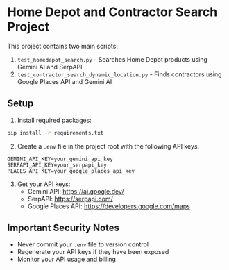 # Home Depot and Contractor Search Project

This project contains two main scripts:
1. `test_homedepot_search.py` - Searches Home Depot products using Gemini AI and SerpAPI
2. `test_contractor_search_dynamic_location.py` - Finds contractors using Google Places API and Gemini AI

## Setup

1. Install required packages:
```bash
pip install -r requirements.txt
```

2. Create a `.env` file in the project root with the following API keys:
```
GEMINI_API_KEY=your_gemini_api_key
SERPAPI_API_KEY=your_serpapi_key
PLACES_API_KEY=your_google_places_api_key
```

3. Get your API keys:
   - Gemini API: https://ai.google.dev/
   - SerpAPI: https://serpapi.com/
   - Google Places API: https://developers.google.com/maps

## Important Security Notes
- Never commit your `.env` file to version control
- Regenerate your API keys if they have been exposed
- Monitor your API usage and billing